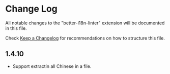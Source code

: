 # Change Log

All notable changes to the "better-i18n-linter" extension will be documented in this file.

Check [Keep a Changelog](http://keepachangelog.com/) for recommendations on how to structure this file.

## 1.4.10

- Support extractin all Chinese in a file.
